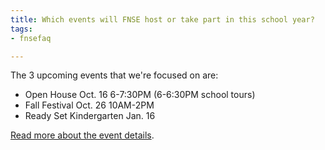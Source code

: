 ```yaml
---
title: Which events will FNSE host or take part in this school year?
tags:
- fnsefaq

---
```

The 3 upcoming events that we're focused on are:

* Open House Oct. 16 6-7:30PM (6-6:30PM school tours)
* Fall Festival Oct. 26 10AM-2PM
* Ready Set Kindergarten Jan. 16

[Read more about the event details](/about/#Events).